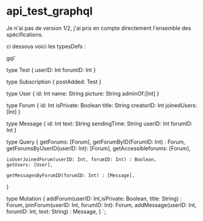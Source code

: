 # api_test_graphql

Je n'ai pas de version 1/2, j'ai pris en compte directement l'ensemble des spécifications.

ci dessous voici les typesDefs : 

gql`

  type Test {
    userID: Int
    forumID: Int
  }

  type Subscription {
    postAdded: Test
  }

  type User {
    id: Int
    name: String
    picture: String
    adminOf:[Int]
  }

  type Forum {
    id: Int
    isPrivate: Boolean
    title: String
    creatorID: Int
    joinedUsers: [Int]
  }

  type Message {
    id: Int
    text: String
    sendingTime: String
    userID: Int
    forumID: Int
  }

  type Query {
    getForums: [Forum],
    getForumByID(ForumID: Int) : Forum,
    getForumsByUserID(userID: Int): [Forum],
    getAccessibleforums: [Forum],

    isUserJoinedForum(userID: Int, forumID: Int) : Boolean,
    getUsers: [User],

    getMessagesByForumID(forumID: Int) : [Message],
  }

  type Mutation {
    addForum(userID: Int,isPrivate: Boolean, title: String) : Forum,
    joinForum(userID: Int, forumID: Int): Forum,
    addMessage(userID: Int, forumID: Int, text: String) : Message,
  }
`;
